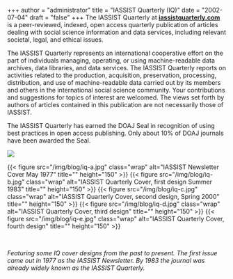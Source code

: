 +++
author = "administrator"
title = "IASSIST Quarterly (IQ)"
date = "2002-07-04"
draft = "false"
+++
The IASSIST Quarterly at [**iassistquarterly.com** <i class="fas fa-external-link-alt"></i>](https://iassistquarterly.com) is a peer-reviewed, indexed, open access quarterly publication of articles dealing with social science information and data services, including relevant societal, legal, and ethical issues.

The IASSIST Quarterly represents an international cooperative effort on the part of individuals managing, operating, or using machine-readable data archives, data libraries, and data services. The IASSIST Quarterly reports on activities related to the production, acquisition, preservation, processing, distribution, and use of machine-readable data carried out by its members and others in the international social science community.  Your contributions and suggestions for topics of interest are welcomed. The views set forth by authors of articles contained in this publication are not necessarily those of IASSIST. 

The IASSIST Quarterly has earned the DOAJ Seal in recognition of using best practices in open access publishing. Only about 10% of DOAJ journals have been awarded the Seal.  

<a href="https://doaj.org/toc/2331-4141" target="_blank" style="display: block; width: 150px; height: auto;"><img src="https://doaj.org/static/doaj/images/logo/seal.png"/></a>

{{< figure src="/img/blog/iq-a.jpg" class="wrap" alt="IASSIST Newsletter Cover May 1977" title="" height="150" >}}
{{< figure src="/img/blog/iq-b.jpg" class="wrap" alt="IASSIST Quarterly Cover, first design Summer 1983" title="" height="150" >}}
{{< figure src="/img/blog/iq-c.jpg" class="wrap" alt="IASSIST Quarterly Cover, second design, Spring 2000" title="" height="150" >}}
{{< figure src="/img/blog/iq-d.jpg" class="wrap" alt="IASSIST Quarterly Cover, third design" title="" height="150" >}}
{{< figure src="/img/blog/iq-e.jpg" class="wrap" alt="IASSIST Quarterly Cover, fourth design" title="" height="150" >}}

<br style="clear:both;">

*Featuring some IQ cover designs from the past to present. The first issue came out in 1977 as the IASSIST Newsletter. By 1983 the journal was already widely known as the IASSIST Quarterly.*

